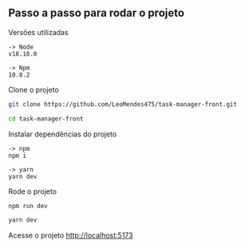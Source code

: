 ## Passo a passo para rodar o projeto

Versões utilizadas
```
-> Node
v18.18.0
```
```
-> Npm
10.8.2
```

Clone o projeto
```sh
git clone https://github.com/LeoMendes475/task-manager-front.git
```
```sh
cd task-manager-front
```

Instalar dependências do projeto
```
-> npm
npm i
```
```
-> yarn
yarn dev
```

Rode o projeto
```sh
npm run dev
```
```sh
yarn dev
```

Acesse o projeto
[http://localhost:5173](http://localhost:5173)


